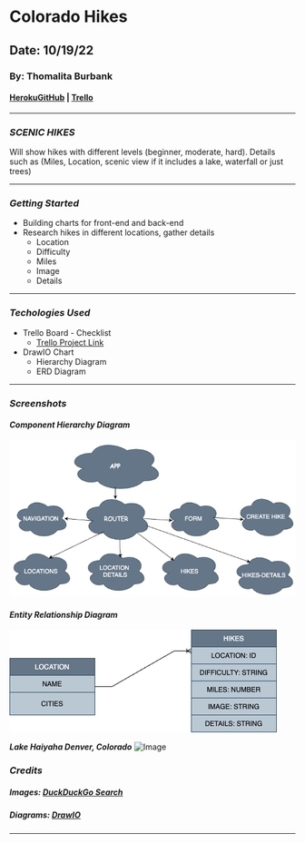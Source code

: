 # Colorado Hikes

## Date: 10/19/22
### By: Thomalita Burbank
#### [Heroku](https://colorado-hikes.herokuapp.com/)[GitHub](https://github.com/thomalita/ColoradoHikes) | [Trello](https://trello.com/b/kScL36IN/denver-hikes)
***

### ***SCENIC HIKES***
Will show hikes with different levels (beginner, moderate, hard). Details such as (Miles, Location, scenic view if it includes a lake, waterfall or just trees)
***

### ***Getting Started***
* Building charts for front-end and back-end 
* Research hikes in different locations, gather details
     * Location
     * Difficulty
     * Miles
     * Image
     * Details

***

### ***Techologies Used***
* Trello Board - Checklist
    * [Trello Project Link](https://trello.com/b/kScL36IN/denver-hikes)
* DrawIO Chart
    * Hierarchy Diagram
    * ERD Diagram



***
### ***Screenshots***

#### ***Component Hierarchy Diagram***
![Image](./images/denverHikesProject.drawio.png)

#### ***Entity Relationship Diagram***
![Image](./images/denverHikesERD.drawio%20(1).png)

***Lake Haiyaha Denver, Colorado***
![Image](https://www.foxintheforest.net/wp-content/uploads/2020/05/rob-morton-fecsiuPSJsc-unsplash-1536x1024.jpg)

### ***Credits***
##### Images: [DuckDuckGo Search](http://www.duckduckgo.com)

##### Diagrams: [DrawIO](https://app.diagrams.net/)

***